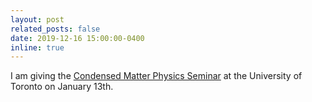 ```yaml
---
layout: post
related_posts: false
date: 2019-12-16 15:00:00-0400
inline: true
---
```


I am giving the [Condensed Matter Physics Seminar](https://www.physics.utoronto.ca/research/condensed-matter-physics/qmd-seminars/tba-11) at the University of Toronto on January 13th.
